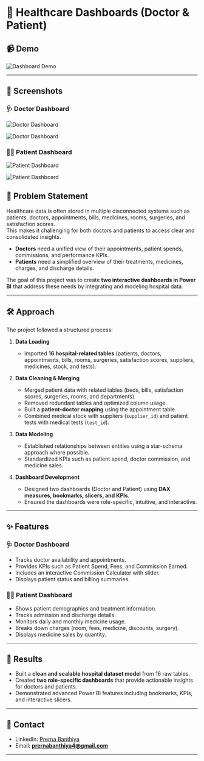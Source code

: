 # 🏥 Healthcare Dashboards (Doctor & Patient)

## 📹 Demo
![Dashboard Demo](hospital-patientdashboard.gif.gif)  

---
## 📸 Screenshots

### 🩺 Doctor Dashboard
![Doctor Dashboard](https://github.com/prernabanthiya/Healthcare-Dashboards-Doctor-Patient-/blob/main/doctor_1.png)

![Doctor Dashboard](https://github.com/prernabanthiya/Healthcare-Dashboards-Doctor-Patient-/blob/main/doctor_2.png)


### 👩‍⚕️ Patient Dashboard
![Patient Dashboard](https://github.com/prernabanthiya/Healthcare-Dashboards-Doctor-Patient-/blob/main/patient_!.png)

![Patient Dashboard](https://github.com/prernabanthiya/Healthcare-Dashboards-Doctor-Patient-/blob/main/patient_2.png)


## 📌 Problem Statement
Healthcare data is often stored in multiple disconnected systems such as patients, doctors, appointments, bills, medicines, rooms, surgeries, and satisfaction scores.  
This makes it challenging for both doctors and patients to access clear and consolidated insights.  

- **Doctors** need a unified view of their appointments, patient spends, commissions, and performance KPIs.  
- **Patients** need a simplified overview of their treatments, medicines, charges, and discharge details.  

The goal of this project was to create **two interactive dashboards in Power BI** that address these needs by integrating and modeling hospital data.

---

## 🛠 Approach
The project followed a structured process:

1. **Data Loading**  
   - Imported **16 hospital-related tables** (patients, doctors, appointments, bills, rooms, surgeries, satisfaction scores, suppliers, medicines, stock, and tests).  

2. **Data Cleaning & Merging**  
   - Merged patient data with related tables (beds, bills, satisfaction scores, surgeries, rooms, and departments).  
   - Removed redundant tables and optimized column usage.  
   - Built a **patient–doctor mapping** using the appointment table.  
   - Combined medical stock with suppliers (`supplier_id`) and patient tests with medical tests (`test_id`).  

3. **Data Modeling**  
   - Established relationships between entities using a star-schema approach where possible.  
   - Standardized KPIs such as patient spend, doctor commission, and medicine sales.  

4. **Dashboard Development**  
   - Designed two dashboards (Doctor and Patient) using **DAX measures, bookmarks, slicers, and KPIs**.  
   - Ensured the dashboards were role-specific, intuitive, and interactive.  

---

## ✨ Features
### 🩺 Doctor Dashboard
- Tracks doctor availability and appointments.  
- Provides KPIs such as Patient Spend, Fees, and Commission Earned.  
- Includes an interactive Commission Calculator with slider.  
- Displays patient status and billing summaries.  

### 👩‍⚕️ Patient Dashboard
- Shows patient demographics and treatment information.  
- Tracks admission and discharge details.  
- Monitors daily and monthly medicine usage.  
- Breaks down charges (room, fees, medicine, discounts, surgery).  
- Displays medicine sales by quantity.  

---

## 📂 Results
- Built a **clean and scalable hospital dataset model** from 16 raw tables.  
- Created **two role-specific dashboards** that provide actionable insights for doctors and patients.  
- Demonstrated advanced Power BI features including bookmarks, KPIs, and interactive slicers.  

---


## 🔗 Contact
- LinkedIn: [Prerna Banthiya](https://www.linkedin.com/in/prerna-banthiya/)  
- Email: **prernabanthiya4@gmail.com**  

---
